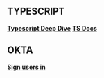 ## TYPESCRIPT

**[Typescript Deep Dive](https://basarat.gitbook.io/typescript/)**
**[TS Docs](https://www.typescriptlang.org/docs/handbook/typescript-from-scratch.html)**

## OKTA

**[Sign users in](https://developer.okta.com/docs/guides/sign-in-overview/main/)**
